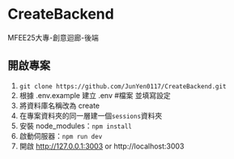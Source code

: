 # CreateBackend
MFEE25大專-創意迴廊-後端

## 開啟專案
1. `git clone https://github.com/JunYen0117/CreateBackend.git`
2. 根據 .env.example 建立 .env #檔案 並填寫設定
3. 將資料庫名稱改為 create
4. 在專案資料夾的同一層建一個`sessions`資料夾
5. 安裝 node_modules：`npm install`
6. 啟動伺服器：`npm run dev`
7. 開啟 http://127.0.0.1:3003 or http://localhost:3003
